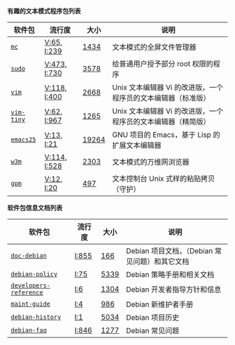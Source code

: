  **有趣的文本模式程序包列表**

| 软件包 | 流行度 | 大小 | 说明 |
| --- | --- | --- | --- |
| [`mc`](http://packages.debian.org/sid/mc) | [V:65, I:239](http://qa.debian.org/popcon-graph.php?packages=mc) | [1434](http://packages.qa.debian.org/m/mc.html) | 文本模式的全屏文件管理器 |
| [`sudo`](http://packages.debian.org/sid/sudo) | [V:473, I:730](http://qa.debian.org/popcon-graph.php?packages=sudo) | [3578](http://packages.qa.debian.org/s/sudo.html) | 给普通用户授予部分 root 权限的程序 |
| [`vim`](http://packages.debian.org/sid/vim) | [V:118, I:400](http://qa.debian.org/popcon-graph.php?packages=vim) | [2668](http://packages.qa.debian.org/v/vim.html) | Unix 文本编辑器 Vi 的改进版，一个程序员的文本编辑器（标准版） |
| [`vim-tiny`](http://packages.debian.org/sid/vim-tiny) | [V:62, I:967](http://qa.debian.org/popcon-graph.php?packages=vim-tiny) | [1265](http://packages.qa.debian.org/v/vim-tiny.html) | Unix 文本编辑器 Vi 的改进版，一个程序员的文本编辑器（精简版） |
| [`emacs25`](http://packages.debian.org/sid/emacs25) | [V:13, I:21](http://qa.debian.org/popcon-graph.php?packages=emacs25) | [19264](http://packages.qa.debian.org/e/emacs25.html) | GNU 项目的 Emacs，基于 Lisp 的扩展文本编辑器 |
| [`w3m`](http://packages.debian.org/sid/w3m) | [V:114, I:528](http://qa.debian.org/popcon-graph.php?packages=w3m) | [2303](http://packages.qa.debian.org/w/w3m.html) | 文本模式的万维网浏览器 |
| [`gpm`](http://packages.debian.org/sid/gpm) | [V:12, I:20](http://qa.debian.org/popcon-graph.php?packages=gpm) | [497](http://packages.qa.debian.org/g/gpm.html) | 文本控制台 Unix 式样的粘贴拷贝（守护） |

 **软件包信息文档列表**

| 软件包 | 流行度 | 大小 | 说明 |
| --- | --- | --- | --- |
| [`doc-debian`](http://packages.debian.org/sid/doc-debian) | [I:855](http://qa.debian.org/popcon-graph.php?packages=doc-debian) | [166](http://packages.qa.debian.org/d/doc-debian.html) | Debian 项目文档，（Debian 常见问题）和其它文档 |
| [`debian-policy`](http://packages.debian.org/sid/debian-policy) | [I:75](http://qa.debian.org/popcon-graph.php?packages=debian-policy) | [5339](http://packages.qa.debian.org/d/debian-policy.html) | Debian 策略手册和相关文档 |
| [`developers-reference`](http://packages.debian.org/sid/developers-reference) | [I:6](http://qa.debian.org/popcon-graph.php?packages=developers-reference) | [1304](http://packages.qa.debian.org/d/developers-reference.html) | Debian 开发者指导方针和信息 |
| [`maint-guide`](http://packages.debian.org/sid/maint-guide) | [I:4](http://qa.debian.org/popcon-graph.php?packages=maint-guide) | [986](http://packages.qa.debian.org/m/maint-guide.html) | Debian 新维护者手册 |
| [`debian-history`](http://packages.debian.org/sid/debian-history) | [I:1](http://qa.debian.org/popcon-graph.php?packages=debian-history) | [5034](http://packages.qa.debian.org/d/debian-history.html) | Debian 项目历史 |
| [`debian-faq`](http://packages.debian.org/sid/debian-faq) | [I:846](http://qa.debian.org/popcon-graph.php?packages=debian-faq) | [1277](http://packages.qa.debian.org/d/debian-faq.html) | Debian 常见问题 |
